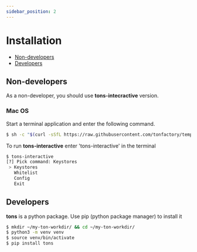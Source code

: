 ```yaml
---
sidebar_position: 2
---
```


# Installation

* [Non-developers](#non-developers)
* [Developers](#developers)


## Non-developers

As a non-developer, you should use **tons-intecractive** version.


### Mac OS

Start a terminal application and enter the following command.

```bash
$ sh -c "$(curl -sSfL https://raw.githubusercontent.com/tonfactory/temp_tons_install/master/install)"
```

To run **tons-interactive** enter 'tons-interactive' in the terminal

```bash
$ tons-interactive
[?] Pick command: Keystores
 > Keystores
   Whitelist
   Config
   Exit
```


## Developers

**tons** is a python package. Use pip (python package manager) to install it

```bash
$ mkdir ~/my-ton-workdir/ && cd ~/my-ton-workdir/
$ python3 -m venv venv
$ source venv/bin/activate
$ pip install tons
```